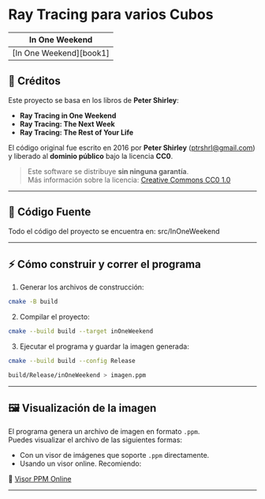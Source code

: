 Ray Tracing para varios Cubos
====================================================================================================

| In One Weekend | 
|:----------------------------:|
|   [In One Weekend][book1]    |

## 🎨 Créditos

Este proyecto se basa en los libros de **Peter Shirley**:

- **Ray Tracing in One Weekend**
- **Ray Tracing: The Next Week**
- **Ray Tracing: The Rest of Your Life**

El código original fue escrito en 2016 por **Peter Shirley** (<ptrshrl@gmail.com>) y liberado al **dominio público** bajo la licencia **CC0**.

> Este software se distribuye **sin ninguna garantía**.  
> Más información sobre la licencia: [Creative Commons CC0 1.0](http://creativecommons.org/publicdomain/zero/1.0/)

---

## 📂 Código Fuente

Todo el código del proyecto se encuentra en: src/InOneWeekend


---

## ⚡ Cómo construir y correr el programa

1. Generar los archivos de construcción:

```bash
cmake -B build
```

2. Compilar el proyecto:

```bash
cmake --build build --target inOneWeekend
```

3. Ejecutar el programa y guardar la imagen generada:

```bash
cmake --build build --config Release

build/Release/inOneWeekend > imagen.ppm
```


---

## 🖼️ Visualización de la imagen

El programa genera un archivo de imagen en formato `.ppm`.  
Puedes visualizar el archivo de las siguientes formas:

- Con un visor de imágenes que soporte `.ppm` directamente.
- Usando un visor online. Recomiendo:

🔗 [Visor PPM Online](https://www.cs.rhodes.edu/welshc/COMP141_F16/ppmReader.html)

---
